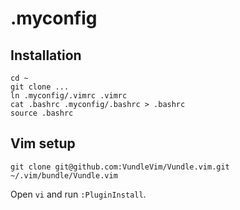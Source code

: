 # .myconfig

## Installation

```
cd ~
git clone ...
ln .myconfig/.vimrc .vimrc
cat .bashrc .myconfig/.bashrc > .bashrc
source .bashrc
```

## Vim setup

```
git clone git@github.com:VundleVim/Vundle.vim.git ~/.vim/bundle/Vundle.vim
```

Open `vi` and run `:PluginInstall`.
